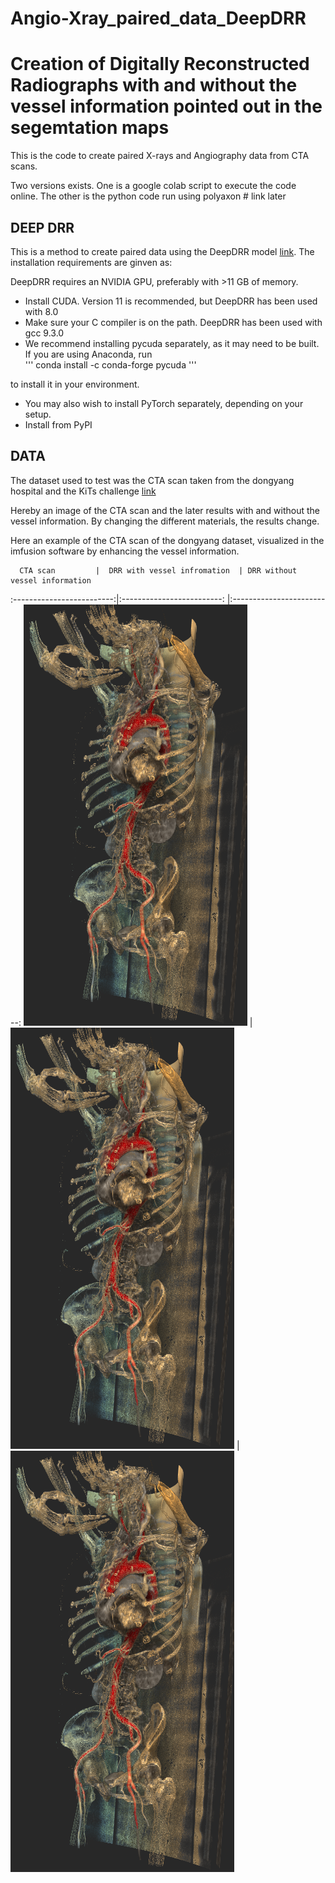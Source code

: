 # Angio-Xray_paired_data_DeepDRR

# Creation of Digitally Reconstructed Radiographs with and without the vessel information pointed out in the segemtation maps
This is the code to create paired X-rays and Angiography data from CTA scans. 


Two versions exists. One is a google colab script to execute the code online. 
The other is the python code run using polyaxon # link later



## DEEP DRR
This is a method to create paired data using the DeepDRR model [link](https://github.com/arcadelab/DeepDRR).
The installation requirements are ginven as:

DeepDRR requires an NVIDIA GPU, preferably with >11 GB of memory.

-   Install CUDA. Version 11 is recommended, but DeepDRR has been used with 8.0
-   Make sure your C compiler is on the path. DeepDRR has been used with gcc 9.3.0
-   We recommend installing pycuda separately, as it may need to be built. If you are using Anaconda, run  
'''
    conda install -c conda-forge pycuda
'''

to install it in your environment.

-   You may also wish to install PyTorch separately, depending on your setup.
-   Install from PyPI



## DATA

The dataset used to test was the CTA scan taken from the dongyang hospital and the KiTs challenge [link](https://www.sciencedirect.com/science/article/pii/S2352340922000130)


Hereby an image of the CTA scan and the later results with and without the vessel information. 
By changing the different materials, the results change.


Here an example of the CTA scan of the dongyang dataset, visualized in the imfusion software by enhancing the vessel information.

<!-- <img src="https://github.com/PJ-Miller/Angio-Xray_paired_data_DeepDRR/blob/main/images/CTA_scan.png" width=20% height=  20%> <em>CTA scan</em> -->

      CTA scan         |  DRR with vessel infromation  | DRR without vessel information
:-------------------------:|:-------------------------: |:-------------------------:
![CTA_image](https://github.com/PJ-Miller/Angio-Xray_paired_data_DeepDRR/blob/main/images/CTA_scan.png)  |![CTA_image](https://github.com/PJ-Miller/Angio-Xray_paired_data_DeepDRR/blob/main/images/CTA_scan.png)  | ![CTA_image](https://github.com/PJ-Miller/Angio-Xray_paired_data_DeepDRR/blob/main/images/CTA_scan.png) 


 <!-- <figure>
  <img src="https://github.com/PJ-Miller/Angio-Xray_paired_data_DeepDRR/blob/main/images/CTA_scan.png" width=20% height=  20%>
  <figcaption>CTA scan visualized in imfusion</figcaption>
</figure>  -->